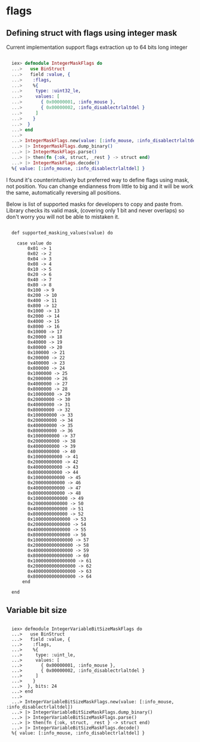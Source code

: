 # flags

## Defining struct with flags using integer mask

Current implementation support flags extraction up to 64 bits long integer

```elixir

  iex> defmodule IntegerMaskFlags do
  ...>   use BinStruct
  ...>   field :value, {
  ...>    :flags,
  ...>    %{
  ...>     type: :uint32_le,
  ...>     values: [
  ...>       { 0x00000001, :info_mouse },
  ...>       { 0x00000002, :info_disablectrlaltdel }
  ...>     ]
  ...>    }
  ...>  }
  ...> end
  ...>
  ...> IntegerMaskFlags.new(value: [:info_mouse, :info_disablectrlaltdel])
  ...> |> IntegerMaskFlags.dump_binary()
  ...> |> IntegerMaskFlags.parse()
  ...> |> then(fn {:ok, struct, _rest } -> struct end)
  ...> |> IntegerMaskFlags.decode()
  %{ value: [:info_mouse, :info_disablectrlaltdel] }


```

I found it's counterintuitively but preferred way to define flags using mask, not position.
You can change endianness from little to big and it will be work the same, automatically reversing all positions.

Below is list of supported masks for developers to copy and paste from. Library checks its valid mask,
(covering only 1 bit and never overlaps) so don't worry you will not be able to mistaken it.

```

  def supported_masking_values(value) do

    case value do
        0x01 -> 1
        0x02 -> 2
        0x04 -> 3
        0x08 -> 4
        0x10 -> 5
        0x20 -> 6
        0x40 -> 7
        0x80 -> 8
        0x100 -> 9
        0x200 -> 10
        0x400 -> 11
        0x800 -> 12
        0x1000 -> 13
        0x2000 -> 14
        0x4000 -> 15
        0x8000 -> 16
        0x10000 -> 17
        0x20000 -> 18
        0x40000 -> 19
        0x80000 -> 20
        0x100000 -> 21
        0x200000 -> 22
        0x400000 -> 23
        0x800000 -> 24
        0x1000000 -> 25
        0x2000000 -> 26
        0x4000000 -> 27
        0x8000000 -> 28
        0x10000000 -> 29
        0x20000000 -> 30
        0x40000000 -> 31
        0x80000000 -> 32
        0x100000000 -> 33
        0x200000000 -> 34
        0x400000000 -> 35
        0x800000000 -> 36
        0x1000000000 -> 37
        0x2000000000 -> 38
        0x4000000000 -> 39
        0x8000000000 -> 40
        0x10000000000 -> 41
        0x20000000000 -> 42
        0x40000000000 -> 43
        0x80000000000 -> 44
        0x100000000000 -> 45
        0x200000000000 -> 46
        0x400000000000 -> 47
        0x800000000000 -> 48
        0x1000000000000 -> 49
        0x2000000000000 -> 50
        0x4000000000000 -> 51
        0x8000000000000 -> 52
        0x10000000000000 -> 53
        0x20000000000000 -> 54
        0x40000000000000 -> 55
        0x80000000000000 -> 56
        0x100000000000000 -> 57
        0x200000000000000 -> 58
        0x400000000000000 -> 59
        0x800000000000000 -> 60
        0x1000000000000000 -> 61
        0x2000000000000000 -> 62
        0x4000000000000000 -> 63
        0x8000000000000000 -> 64
      end

  end

```

## Variable bit size

```

  iex> defmodule IntegerVariableBitSizeMaskFlags do
  ...>   use BinStruct
  ...>   field :value, {
  ...>    :flags,
  ...>    %{
  ...>     type: :uint_le,
  ...>     values: [
  ...>       { 0x00000001, :info_mouse },
  ...>       { 0x00000002, :info_disablectrlaltdel }
  ...>     ]
  ...>    }
  ...>  }, bits: 24
  ...> end
  ...>
  ...> IntegerVariableBitSizeMaskFlags.new(value: [:info_mouse, :info_disablectrlaltdel])
  ...> |> IntegerVariableBitSizeMaskFlags.dump_binary()
  ...> |> IntegerVariableBitSizeMaskFlags.parse()
  ...> |> then(fn {:ok, struct, _rest } -> struct end)
  ...> |> IntegerVariableBitSizeMaskFlags.decode()
  %{ value: [:info_mouse, :info_disablectrlaltdel] }

```
